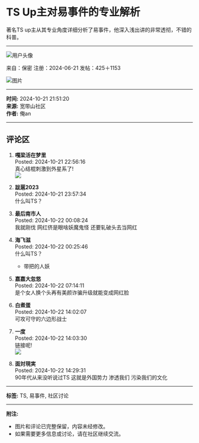 # TS Up主对易事件的专业解析

著名TS up主从其专业角度详细分析了易事件，他深入浅出讲的非常透彻，不错的科普。

---

![用户头像](https://club-img.kdslife.com/avatar/1k8/sn/5m/si200t-vty.png?x-oss-process=image/resize,m_lfit,h_100,w_100/quality,Q_90)

来自：保密 注册：2024-06-21 发帖：425＋1153

![图片](https://club-img.kdslife.com/attach/1k8/sd/5y/shjl13-1l3s.jpg?x-oss-process=image/resize,m_lfit,w_600/quality,Q_90)

---

**时间:** 2024-10-21 21:51:20  
**来源:** 宽带山社区  
**作者:** 俺an

---

## 评论区

1. **嘎梁活在梦里**  
   Posted: 2024-10-21 22:56:16  
   真心结棍刺激到外星系了!  
   ![](https://jscss.kdslife.com/club/html/images/icon/jingdian/ico_0005.gif)

2. **跋扈2023**  
   Posted: 2024-10-21 23:57:34  
   什么叫TS？

3. **最后南市人**  
   Posted: 2024-10-22 00:08:24  
   我就刚伐 网红侪是眼啥妖魔鬼怪 还要轧破头去当网红

4. **海飞滋**  
   Posted: 2024-10-22 00:25:46  
   什么叫TS？  
   - 带把的人妖

5. **嘉嘉大忽悠**  
   Posted: 2024-10-22 07:14:11  
   是个女人换个头再有美颜诈骗升级就能变成网红脸

6. **白煮蛋**  
   Posted: 2024-10-22 14:02:07  
   可攻可守的六边形战士

7. **一度**  
   Posted: 2024-10-22 14:03:30  
   链接呢!  
   ![](https://jscss.kdslife.com/club/html/images/icon/jingdian/ico_0029.gif)

8. **面対現実**  
   Posted: 2024-10-22 14:29:31  
   90年代从来没听说过TS 这就是外国势力 渗透我们 污染我们的文化

---

**标签:** TS, 易事件, 社区讨论

--- 

**附注:**  
- 图片和评论已完整保留，内容未经修改。  
- 如果需要更多信息或讨论，请在社区继续交流。